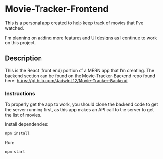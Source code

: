 # Movie-Tracker-Frontend

This is a personal app created to help keep track of movies that I've watched.

I'm planning on adding more features and UI designs as I continue to work on this project.

## Description

This is the React (front end) portion of a MERN app that I'm creating.  The backend section can be found on the Movie-Tracker-Backend repo found here: 
https://github.com/JadwinL12/Movie-Tracker-Backend

### Instructions

To properly get the app to work, you should clone the backend code to get the server running first, as this app makes an API call to the server to get the list of movies.

Install dependencies:
```
npm install
```

Run:
```
npm start
```
